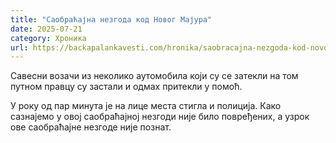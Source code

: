 ```yaml
---
title: "Саобраћајна незгода код Новог Мајура"
date: 2025-07-21
category: Хроника
url: https://backapalankavesti.com/hronika/saobracajna-nezgoda-kod-novog-majura/
---
```


Савесни возачи из неколико аутомобила који су се затекли на том путном правцу су застали и одмах притекли у помоћ.

У року од пар минута је на лице места стигла и полиција. Како сазнајемо у овој саобраћајној незгоди није било повређених, а узрок ове саобраћајне незгоде није познат.
